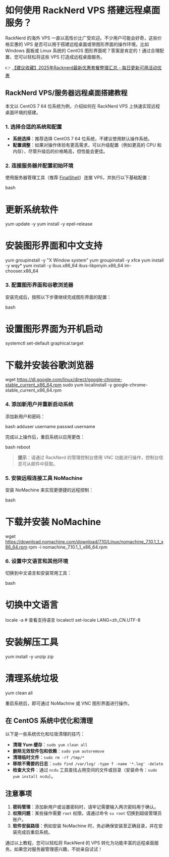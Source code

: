 # 如何使用 RackNerd VPS 搭建远程桌面服务？

RackNerd 的海外 VPS 一直以高性价比广受欢迎。不少用户可能会好奇，这些价格实惠的 VPS 是否可以用于搭建远程桌面或带图形界面的操作环境，比如 Windows 面板或 Linux 系统的 CentOS 图形界面呢？答案是肯定的！通过合理配置，您可以轻松将这些 VPS 打造成远程桌面服务。

👉 [【建议收藏】2025年Racknerd最新优惠套餐整理汇总 - 每日更新可用活动优惠](https://bit.ly/Rack_Nerd)

## RackNerd VPS/服务器远程桌面搭建教程

本文以 CentOS 7 64 位系统为例，介绍如何在 RackNerd VPS 上快速实现远程桌面环境的搭建。

### 1. 选择合适的系统和配置

- **系统选择**：推荐选择 CentOS 7 64 位系统，不建议使用默认操作系统。
- **配置调整**：如果对操作体验有更高需求，可以升级配置（例如更高的 CPU 和内存），尽管升级后的价格略高，但性能会更佳。

### 2. 连接服务器并配置初始环境

使用服务器管理工具（推荐 [FinalShell](https://bit.ly/Rack_Nerd)）连接 VPS，并执行以下基础配置：

bash
# 更新系统软件
yum update -y
yum install -y epel-release

# 安装图形界面和中文支持
yum groupinstall -y "X Window system"
yum groupinstall -y xfce
yum install -y wqy*
yum install -y ibus.x86_64 ibus-libpinyin.x86_64 im-chooser.x86_64


### 3. 配置图形界面和谷歌浏览器

安装完成后，按照以下步骤继续完成图形界面的配置：

bash
# 设置图形界面为开机启动
systemctl set-default graphical.target

# 下载并安装谷歌浏览器
wget https://dl.google.com/linux/direct/google-chrome-stable_current_x86_64.rpm
sudo yum localinstall -y google-chrome-stable_current_x86_64.rpm


### 4. 添加新用户并重新启动系统

添加新用户和密码：

bash
adduser username
passwd username


完成以上操作后，重启系统以应用更改：

bash
reboot


> **提示**：请通过 RackNerd 的管理控制台使用 VNC 功能进行操作，控制台信息可从邮件中获取。

### 5. 安装远程连接工具 NoMachine

安装 NoMachine 来实现更便捷的远程控制：

bash
# 下载并安装 NoMachine
wget https://download.nomachine.com/download/7.10/Linux/nomachine_7.10.1_1_x86_64.rpm
rpm -i nomachine_7.10.1_1_x86_64.rpm


### 6. 设置中文语言和其他环境

切换到中文语言和安装常用工具：

bash
# 切换中文语言
locale -a           # 查看支持语言
localectl set-locale LANG=zh_CN.UTF-8

# 安装解压工具
yum install -y unzip zip

# 清理系统垃圾
yum clean all


重启系统后，即可通过 NoMachine 或 VNC 图形界面进行操作。

## 在 CentOS 系统中优化和清理

以下是一些系统优化和垃圾清理的技巧：

- **清理 Yum 缓存**：`sudo yum clean all`
- **删除无效软件包和依赖**：`sudo yum autoremove`
- **清理临时文件**：`sudo rm -rf /tmp/*`
- **移除不需要的日志**：`sudo find /var/log/ -type f -name '*.log' -delete`
- **检查大文件**：通过 `ncdu` 工具查找占用空间的文件或目录（安装命令：`sudo yum install ncdu`）。

## 注意事项

1. **密码管理**：添加新用户或设置密码时，请牢记需要输入两次密码用于确认。
2. **权限问题**：某些操作需要 `root` 权限，请通过命令 `su root` 切换到超级管理员账户。
3. **软件安装路径**：例如安装 NoMachine 时，务必确保安装至正确目录，并在安装完成后重启系统。

通过以上教程，您可以轻松将 RackNerd 的 VPS 转化为功能丰富的远程桌面服务。如果您对服务器管理感兴趣，不妨亲自试试！